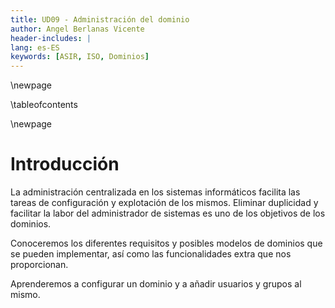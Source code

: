 ```yaml
---
title: UD09 - Administración del dominio
author: Angel Berlanas Vicente
header-includes: |
lang: es-ES
keywords: [ASIR, ISO, Dominios]
---
```


\newpage

\tableofcontents

\newpage

# Introducción

La administración centralizada en los sistemas informáticos facilita las tareas de configuración y explotación de los
mismos. Eliminar duplicidad y facilitar la labor del administrador de sistemas es uno de los objetivos de los 
dominios.

Conoceremos los diferentes requisitos y posibles modelos de dominios que se pueden implementar, así como 
las funcionalidades extra que nos proporcionan.

Aprenderemos a configurar un dominio y a añadir usuarios y grupos al mismo.
